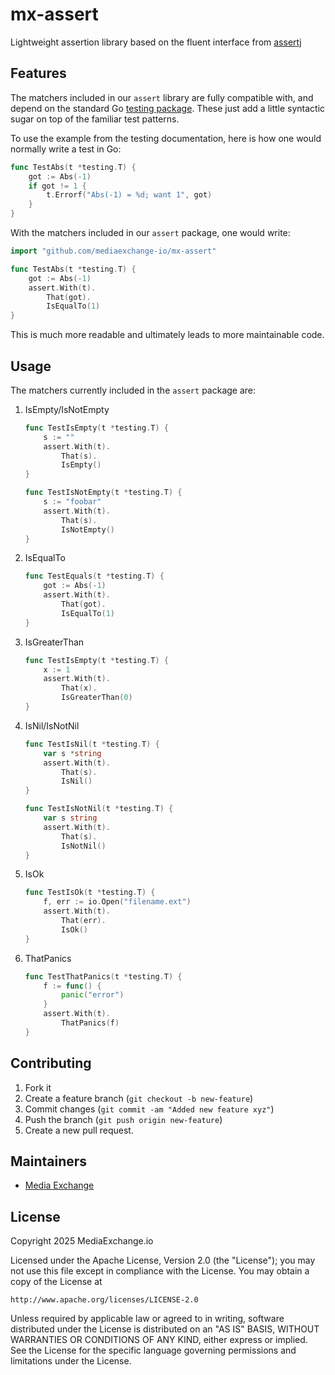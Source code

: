 # mx-assert

Lightweight assertion library based on the fluent interface from
[assertj](http://joel-costigliola.github.io/assertj/)

## Features

The matchers included in our `assert` library are fully compatible with, and
depend on the standard Go [testing package](https://golang.org/pkg/testing/).
These just add a little syntactic sugar on top of the familiar test patterns.

To use the example from the testing documentation, here is how one would
normally write a test in Go:

```go
func TestAbs(t *testing.T) {
    got := Abs(-1)
    if got != 1 {
        t.Errorf("Abs(-1) = %d; want 1", got)
    }
}
```

With the matchers included in our `assert` package, one would write:

```go
import "github.com/mediaexchange-io/mx-assert"

func TestAbs(t *testing.T) {
    got := Abs(-1)
    assert.With(t).
        That(got).
        IsEqualTo(1)
}
```

This is much more readable and ultimately leads to more maintainable code.

## Usage

The matchers currently included in the `assert` package are:

1. IsEmpty/IsNotEmpty

    ```go
    func TestIsEmpty(t *testing.T) {
        s := ""
        assert.With(t).
            That(s).
            IsEmpty()
    }
    ```
    
    ```go
    func TestIsNotEmpty(t *testing.T) {
        s := "foobar"
        assert.With(t).
            That(s).
            IsNotEmpty()
    }
    ```

1. IsEqualTo

    ```go
    func TestEquals(t *testing.T) {
        got := Abs(-1)
        assert.With(t).
            That(got).
            IsEqualTo(1)
    }
    ```

1. IsGreaterThan

    ```go
    func TestIsEmpty(t *testing.T) {
        x := 1
        assert.With(t).
            That(x).
            IsGreaterThan(0)
    }
    ```

1. IsNil/IsNotNil

    ```go
    func TestIsNil(t *testing.T) {
        var s *string
        assert.With(t).
            That(s).
            IsNil()
    }
    ```

    ```go
    func TestIsNotNil(t *testing.T) {
        var s string
        assert.With(t).
            That(s).
            IsNotNil()
    }
    ```

1. IsOk

    ```go
    func TestIsOk(t *testing.T) {
        f, err := io.Open("filename.ext")
        assert.With(t).
            That(err).
            IsOk()
    }
    ```

1. ThatPanics

    ```go
    func TestThatPanics(t *testing.T) {
        f := func() {
            panic("error")
        }
        assert.With(t).
            ThatPanics(f)
    }
    ```

## Contributing

 1.  Fork it
 2.  Create a feature branch (`git checkout -b new-feature`)
 3.  Commit changes (`git commit -am "Added new feature xyz"`)
 4.  Push the branch (`git push origin new-feature`)
 5.  Create a new pull request.

## Maintainers

* [Media Exchange](http://github.com/mediaexchange-io/)

## License

Copyright 2025 MediaExchange.io

Licensed under the Apache License, Version 2.0 (the "License");
you may not use this file except in compliance with the License.
You may obtain a copy of the License at

    http://www.apache.org/licenses/LICENSE-2.0

Unless required by applicable law or agreed to in writing, software
distributed under the License is distributed on an "AS IS" BASIS,
WITHOUT WARRANTIES OR CONDITIONS OF ANY KIND, either express or implied.
See the License for the specific language governing permissions and
limitations under the License.
